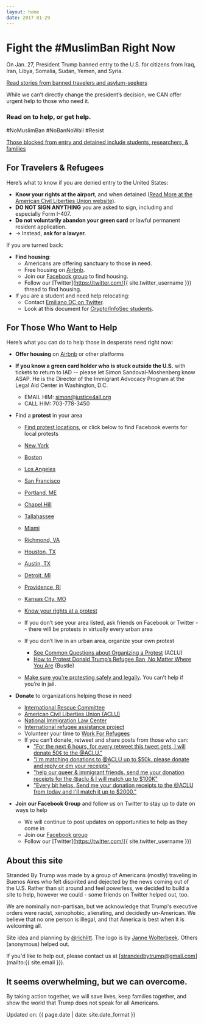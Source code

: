 ```yaml
---
layout: home
date: 2017-01-29
---
```

# Fight the #MuslimBan Right Now

On Jan. 27, President Trump banned entry to the U.S. for citizens from Iraq, Iran, Libya, Somalia, Sudan, Yemen, and Syria.

<p class="center-link">
  <a href="https://www.nytimes.com/2017/01/28/us/us-immigration-ban.html?pagewanted=all">Read stories from banned travelers and asylum-seekers</a>
</p>
While we can’t directly change the president’s decision, we CAN offer urgent help to those who need it.

### Read on to help, or get help.
\#NoMuslimBan #NoBanNoWall #Resist

<p class="center-link">
  <a href="https://www.nytimes.com/2017/01/28/us/refugees-detained-at-us-airports-prompting-legal-challenges-to-trumps-immigration-order.html?pagewanted=all">Those blocked from entry and detained include students, researchers, & families</a>
</p>


## For Travelers & Refugees

Here’s what to know if you are denied entry to the United States:

  * **Know your rights at the airport**, and when detained ([Read More at the American Civil Liberties Union website](https://www.aclu.org/know-your-rights)).
  * **DO NOT SIGN ANYTHING** you are asked to sign, including and especially Form I-407.
  * **Do not voluntarily abandon your green card** or lawful permanent resident application.
  * → Instead, **ask for a lawyer.**

If you are turned back:

  * **Find housing**:
    * Americans are offering sanctuary to those in need.
    * Free housing on [Airbnb](https://twitter.com/bchesky/status/825517729251684352).
    * Join our [Facebook group](https://www.facebook.com/groups/155248034975170/) to find housing.
    * Follow our [Twitter](https://twitter.com/{{ site.twitter_username }}) thread to find housing.
  * If you are a student and need help relocating:
    * Contact [Emiliano DC on Twitter](https://twitter.com/emilianodc_/status/825450701367148545).
    * Look at this document for [Crypto/InfoSec students](https://docs.google.com/document/d/17r18cKaMSeZF4fI7UZYV0QwCvdbEb3vy3BMNZfgbgzI/edit).

## For Those Who Want to Help

Here’s what you can do to help those in desperate need right now:

  * **Offer housing** on [Airbnb](https://www.airbnb.com/disaster) or other platforms
  * **If you know a green card holder who is stuck outside the U.S.** with tickets to return to IAD -- please let Simon Sandoval-Moshenberg know ASAP. He is the Director of the Immigrant Advocacy Program at the Legal Aid Center in Washington, D.C.
    * EMAIL HIM: simon@justice4all.org
    * CALL HIM: 703-778-3450

  * Find a **protest** in your area
    * [Find protest locations](http://www.protestwithme.com/locations.php), or click below to find Facebook events for local protests
    * [New York](http://pix11.com/2017/01/28/protesters-gather-at-jfk-airports-terminal-4-after-refugees-detained-following-trumps-immigration-ban/)
    * [Boston](https://www.facebook.com/events/1808560036070492/)
    * [Los Angeles](https://www.facebook.com/events/390044374684230/)
    * [San Francisco](https://www.facebook.com/events/1851001951851194)
    * [Portland, ME](https://www.facebook.com/events/326549134409135/)
    * [Chapel Hill](https://www.facebook.com/events/1830257140581355/)
    * [Tallahassee](https://www.facebook.com/events/949637481837442/)
    * [Miami](https://www.facebook.com/events/617672891761442/)
    * [Richmond, VA](https://www.facebook.com/events/195526110922631/)
    * [Houston, TX](https://www.facebook.com/events/771992316298993/)
    * [Austin, TX](https://www.facebook.com/events/760757904100266/)
    * [Detroit, MI](https://www.facebook.com/events/959584757476881/)
    * [Providence, RI](https://www.facebook.com/events/1571276276234343/)
    * [Kansas City, MO](https://www.facebook.com/events/1725475487783120/)

    * [Know your rights at a protest](https://www.aclu.org/sites/default/files/field_pdf_file/kyr_protests.pdf)
    * If you don’t see your area listed, ask friends on Facebook or Twitter -- there will be protests in virtually every urban area
    * If you don’t live in an urban area, organize your own protest
      * [See Common Questions about Organizing a Protest](https://www.aclunc.org/our-work/know-your-rights/free-speech-protests-demonstrations) (ACLU)
      * [How to Protest Donald Trump’s Refugee Ban, No Matter Where You Are](https://www.bustle.com/p/how-to-protest-donald-trumps-refugee-ban-no-matter-where-you-are-33783) (Bustle)
    * [Make sure you’re protesting safely and legally](http://lifehacker.com/how-to-protest-safely-and-legally-5859590). You can’t help if you’re in jail.
  * **Donate** to organizations helping those in need
    * [International Rescue Committee](https://help.rescue.org/donate/refugees-need-urgent-support?ms=gs_ppc_onex_inaug17_es_170112&initialms=gs_ppc_onex_inaug17_es_170112&gclid=CMHut-Ww5tECFdm3wAodiUAPXw)
    * [American Civil Liberties Union (ACLU)](https://action.aclu.org/secure/he-discriminated-we-sued)
    * [National Immigration Law Center](https://nilc.z2systems.com/np/clients/nilc/donation.jsp?campaign=15)
    * [International refugee assistance project](https://irap.urbanjustice.org/civicrm/contribute/transact?reset=1&id=13)
    * Volunteer your time to [Work For Refugees](https://www.globalcitizen.org/en/content/refugees-workforrefugees-worldvision-newzealand/)
    * If you can’t donate, retweet and share posts from those who can:
      * ["For the next 6 hours, for every retweet this tweet gets, I will donate 50¢ to the @ACLU."](https://twitter.com/pacdude/status/825537340072402944)
      * ["i'm matching donations to @ACLU up to  $50k. please donate and reply or dm your receipts"](https://twitter.com/dhof/status/825525689533227008)
      * ["help our queer & immigrant friends. send me your donation receipts for the @aclu & I will match up to $100K"](https://twitter.com/Sia/status/825459576036220929)
      * ["Every bit helps. Send me your donation receipts to the @ACLU from today and I'll match it up to $2000."](https://twitter.com/goldroom/status/825504681820450817)
  * **Join our Facebook Group** and follow us on Twitter to stay up to date on ways to help
    * We will continue to post updates on opportunities to help as they come in
    * Join our [Facebook group](https://www.facebook.com/groups/155248034975170/)
    * Follow our [Twitter](https://twitter.com/{{ site.twitter_username }})

## About this site

Stranded By Trump was made by a group of Americans (mostly) traveling in Buenos Aires who felt dispirited and dejected by the news coming out of the U.S. Rather than sit around and feel powerless, we decided to build a site to help, however we could - some friends on Twitter helped out, too.

We are nominally non-partisan, but we acknowledge that Trump's executive orders were racist, xenophobic, alienating, and decidedly un-American. We believe that no one person is illegal, and that America is best when it is welcoming all.

Site idea and planning by [@richlitt](https://twitter.com/richlitt). The logo is by [Janne Wolterbeek](http://www.waldbach.nl/). Others (anonymous) helped out.

If you'd like to help out, please contact us at [strandedbytrump@gmail.com](mailto:{{ site.email }}).

<h2 class="final-thought">It seems overwhelming, but we can overcome.</h2>
<p class="final-thought">
  By taking action together, we will save lives, keep families together, and show the world that Trump does not speak for all Americans.
</p>

<span>Updated on: {{ page.date | date: site.date_format }}</span>
